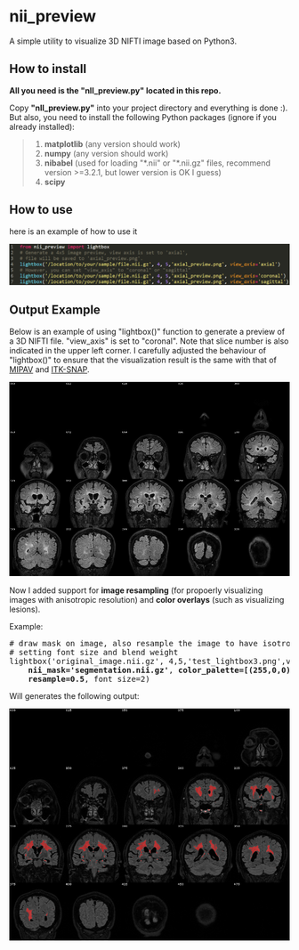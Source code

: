 # nii_preview
A simple utility to visualize 3D NIFTI image based on Python3.

## How to install
**All you need is the "nll_preview.py" located in this repo.**

Copy **"nll_preview.py"** into your project directory and everything is done :).
But also, you need to install the following Python packages (ignore if you already installed):
> 1) **matplotlib** (any version should work)
> 2) **numpy** (any version should work)
> 3) **nibabel** (used for loading "\*.nii" or "\*.nii.gz" files, recommend version >=3.2.1, but lower version is OK I guess)
> 4) **scipy**

## How to use
here is an example of how to use it

<p align="left">
  <img 
       src="https://github.com/lchdl/nii_preview/blob/main/how_to_use.png"
       width="800"
  />
</p>

## Output Example
Below is an example of using "lightbox()" function to generate a preview of a 3D NIFTI file. "view_axis" is set to "coronal".
Note that slice number is also indicated in the upper left corner. I carefully adjusted the behaviour of "lightbox()" to
ensure that the visualization result is the same with that of [MIPAV](https://mipav.cit.nih.gov/) and 
[ITK-SNAP](http://www.itksnap.org/pmwiki/pmwiki.php).

<p align="left">
  <img 
       src="https://github.com/lchdl/nii_preview/blob/main/lightbox_coronal.png"
       width="800"
  />
</p>

Now I added support for **image resampling** (for propoerly visualizing images with anisotropic resolution) and 
**color overlays** (such as visualizing lesions).

Example:

<pre>
# draw mask on image, also resample the image to have isotropic resolution
# setting font size and blend weight 
lightbox('original_image.nii.gz', 4,5,'test_lightbox3.png',view_axis='coronal',
    <b>nii_mask='segmentation.nii.gz'</b>, <b>color_palette=[(255,0,0)]</b>,blend_weight=0.5,
    <b>resample=0.5</b>, font_size=2)
</pre>

Will generates the following output:

<p align="left">
  <img 
       src="https://github.com/lchdl/nii_preview/blob/main/resample_and_overlay.png"
       width="800"
  />
</p>
